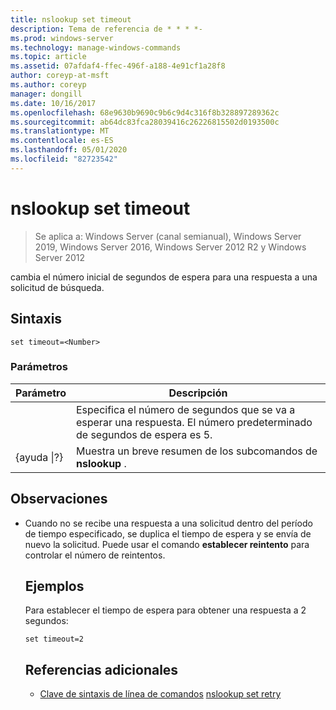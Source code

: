 ```yaml
---
title: nslookup set timeout
description: Tema de referencia de * * * *-
ms.prod: windows-server
ms.technology: manage-windows-commands
ms.topic: article
ms.assetid: 07afdaf4-ffec-496f-a188-4e91cf1a28f8
author: coreyp-at-msft
ms.author: coreyp
manager: dongill
ms.date: 10/16/2017
ms.openlocfilehash: 68e9630b9690c9b6c9d4c316f8b328897289362c
ms.sourcegitcommit: ab64dc83fca28039416c26226815502d0193500c
ms.translationtype: MT
ms.contentlocale: es-ES
ms.lasthandoff: 05/01/2020
ms.locfileid: "82723542"
---
```

# <a name="nslookup-set-timeout"></a>nslookup set timeout

> Se aplica a: Windows Server (canal semianual), Windows Server 2019, Windows Server 2016, Windows Server 2012 R2 y Windows Server 2012

cambia el número inicial de segundos de espera para una respuesta a una solicitud de búsqueda.
## <a name="syntax"></a>Sintaxis
```
set timeout=<Number>
```
### <a name="parameters"></a>Parámetros

|    Parámetro    |                                           Descripción                                            |
|-----------------|--------------------------------------------------------------------------------------------------|
|    <Number>     | Especifica el número de segundos que se va a esperar una respuesta. El número predeterminado de segundos de espera es 5. |
| {ayuda &#124;?} |                      Muestra un breve resumen de los subcomandos de **nslookup** .                       |

## <a name="remarks"></a>Observaciones
- Cuando no se recibe una respuesta a una solicitud dentro del período de tiempo especificado, se duplica el tiempo de espera y se envía de nuevo la solicitud. Puede usar el comando **establecer reintento** para controlar el número de reintentos.
  ## <a name="examples"></a>Ejemplos
  Para establecer el tiempo de espera para obtener una respuesta a 2 segundos:
  ```
  set timeout=2
  ```
  ## <a name="additional-references"></a>Referencias adicionales
  - [Clave de sintaxis de línea de comandos](command-line-syntax-key.md)
  [nslookup set retry](nslookup-set-retry.md)
